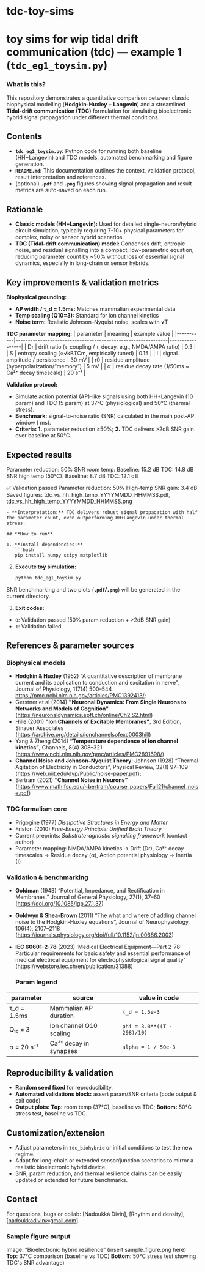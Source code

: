 # tdc-toy-sims
# toy sims for wip tidal drift communication (tdc) — example 1 (`tdc_eg1_toysim.py`)

### **What is this?**
This repository demonstrates a quantitative comparison between classic biophysical modelling (**Hodgkin-Huxley + Langevin**) and a streamlined **Tidal-drift communication (TDC)** formulation for simulating bioelectronic hybrid signal propagation under different thermal conditions.

## **Contents**

- **`tdc_eg1_toysim.py`:** Python code for running both baseline (HH+Langevin) and TDC models, automated benchmarking and figure generation.
- **`README.md`:** This documentation outlines the context, validation protocol, result interpretation and references.
- (optional) **`.pdf`** and **`.png`** figures showing signal propagation and result metrics are auto-saved on each run.

## **Rationale**

- **Classic models (HH+Langevin):** Used for detailed single-neuron/hybrid circuit simulation, typically requiring 7-10+ physical parameters for complex, noisy or sensor hybrid scenarios.
- **TDC (Tidal-drift communication) model:** Condenses drift, entropic noise, and residual signalling into a compact, low-parametric equation, reducing parameter count by ~50% without loss of essential signal dynamics, especially in long-chain or sensor hybrids.

## **Key improvements & validation metrics**

**Biophysical grounding:**
- **AP width / τ_d = 1.5ms:** Matches mammalian experimental data
- **Temp scaling (Q10=3):** Standard for ion channel kinetics
- **Noise term:** Realistic Johnson–Nyquist noise, scales with √T

**TDC parameter mapping:**
| parameter | meaning                                                      | example value   |
|-----------|--------------------------------------------------------------|-----------------|
| Dr        | drift ratio (τ_coupling / τ_decay, e.g., NMDA/AMPA ratio)    | 0.3             |
| S         | entropy scaling (∝√kB*T*Cm, empirically tuned)               | 0.15            |
| I         | signal amplitude / persistence                               | 30 mV           |
| r0        | residue amplitude (hyperpolarization/“memory”)               | 5 mV            |
| α         | residue decay rate (1/50ms ~ Ca²⁺ decay timescale)           | 20 s⁻¹          |

**Validation protocol:**
- Simulate action potential (AP)-like signals using both HH+Langevin (10 param) and TDC (5 param) at 37°C (physiological) and 50°C (thermal stress).
- **Benchmark:** signal-to-noise ratio (SNR) calculated in the main post-AP window ( ms).
- **Criteria:** **1.** parameter reduction ≥50%; **2.** TDC delivers >2dB SNR gain over baseline at 50°C.

## **Expected results**

Parameter reduction: 50%
SNR room temp:
Baseline: 15.2 dB
TDC:      14.8 dB
SNR high temp (50°C):
Baseline: 8.7 dB
TDC:      12.1 dB

✅ Validation passed
Parameter reduction: 50%
High-temp SNR gain: 3.4 dB
Saved figures: tdc_vs_hh_high_temp_YYYYMMDD_HHMMSS.pdf, tdc_vs_hh_high_temp_YYYYMMDD_HHMMSS.png
```
- **Interpretation:** TDC delivers robust signal propagation with half the parameter count, even outperforming HH+Langevin under thermal stress.

## **How to run**

1. **Install dependencies:**  
   ```bash
   pip install numpy scipy matplotlib
   ```

2. **Execute toy simulation:**  
   ```bash
   python tdc_eg1_toysim.py
   ```
  SNR benchmarking and two plots (**`.pdf`/`.png`**) will be generated in the current directory.

3. **Exit codes:** 
- `0`: Validation passed (50% param reduction + >2dB SNR gain)
- `1`: Validation failed

## **References & parameter sources**

### **Biophysical models**
  - **Hodgkin & Huxley** (1952) “A quantitative description of membrane current and its application to conduction and excitation in nerve”, Journal of Physiology, 117(4) 500–544 https://pmc.ncbi.nlm.nih.gov/articles/PMC1392413/;
  - Gerstner et al (2014) **"Neuronal Dynamics: From Single Neurons to Networks and Models of Cognition"** (https://neuronaldynamics.epfl.ch/online/Ch2.S2.html)
  - Hille (2001) **"Ion Channels of Excitable Membranes"**, 3rd Edition, Sinauer Associates (https://archive.org/details/ionchannelsofexc0003hill)
  - Yang & Zheng (2014) **“Temperature dependence of ion channel kinetics”**, Channels, 8(4) 308–321 (https://www.ncbi.nlm.nih.gov/pmc/articles/PMC2891698/)
  - **Channel Noise and Johnson–Nyquist Theory**: Johnson (1928) “Thermal Agitation of Electricity in Conductors”, Physical Review, 32(1) 97–109 (https://web.mit.edu/dvp/Public/noise-paper.pdf);
  - Bertram (2021) **“Channel Noise in Neurons”** (https://www.math.fsu.edu/~bertram/course_papers/Fall21/channel_noise.pdf)

### **TDC formalism core**
  - Prigogine (1977) *Dissipative Structures in Energy and Matter*  
  - Friston (2010) *Free-Energy Principle: Unified Brain Theory* 
  - Current preprints: *Substrate-agnostic signalling framework* (contact author)
  - Parameter mapping:  NMDA/AMPA kinetics → Drift (Dr), Ca²⁺ decay timescales → Residue decay (α), Action potential physiology → Inertia (I)

### **Validation & benchmarking**
- **Goldman** (1943) “Potential, Impedance, and Rectification in Membranes.” Journal of General Physiology, 27(1), 37–60 (https://doi.org/10.1085/jgp.27.1.37)
- **Goldwyn & Shea-Brown** (2011) “The what and where of adding channel noise to the Hodgkin-Huxley equations”, Journal of Neurophysiology, 106(4), 2107–2118 (https://journals.physiology.org/doi/full/10.1152/jn.00686.2003) 
- **IEC 60601-2-78** (2023) 'Medical Electrical Equipment—Part 2-78: Particular requirements for basic safety and essential performance of medical electrical equipment for electrophysiological signal quality" (https://webstore.iec.ch/en/publication/31388)

  ### **Param legend**
| parameter   | source                       | value in code              |
|-------------|------------------------------|----------------------------|
| τ_d = 1.5ms | Mammalian AP duration        | `τ_d = 1.5e-3`             |
| Q₁₀ = 3     | Ion channel Q10 scaling      | `phi = 3.0**((T - 298)/10)`|
| α = 20 s⁻¹  | Ca²⁺ decay in synapses       | `alpha = 1 / 50e-3`        |

## **Reproducibility & validation**

- **Random seed fixed** for reproducibility.
- **Automated validations block:** assert param/SNR criteria (code output & exit code).
- **Output plots:** **Top:** room temp (37°C), baseline vs TDC; **Bottom:** 50°C stress test, baseline vs TDC.

## **Customization/extension**

- Adjust parameters in `tdc_biohybrid` or initial conditions to test the new regime.
- Adapt for long-chain or extended sensor/junction scenarios to mirror a realistic bioelectronic hybrid device.
- SNR, param reduction, and thermal resilience claims can be easily updated or extended for future benchmarks.

## **Contact**

For questions, bugs or collab: [Nadoukká Divin], [Rhythm and density], [nadoukkadivin@gmail.com].

### Sample figure output

Image: “Bioelectronic hybrid resilience” (insert sample_figure.png here) **Top**: 37°C comparison (baseline vs TDC) **Bottom**: 50°C stress test showing TDC's SNR advantage)
